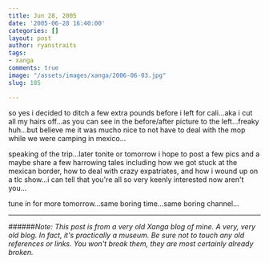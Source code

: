```yaml
---
title: Jun 28, 2005
date: '2005-06-28 16:40:00'
categories: []
layout: post
author: ryanstraits
tags:
- xanga
comments: true
image: "/assets/images/xanga/2006-06-03.jpg"
slug: 185

---
```

so yes i decided to ditch a few extra pounds before i left for cali...aka i cut all my hairs off...as you can see in the before/after picture to the left...freaky huh...but believe me it was mucho nice to not have to deal with the mop while we were camping in mexico...

<!-- break -->

speaking of the trip...later tonite or tomorrow i hope to post a few pics and a maybe share a few harrowing tales including how we got stuck at the mexican border, how to deal with crazy expatriates, and how i wound up on a tlc show...i can tell that you're all so very keenly interested now aren't you...

tune in for more tomorrow...same boring time...same boring channel...

---

######*Note: This post is from a very old Xanga blog of mine. A very, very old blog. In fact, it's practically a museum. Be sure not to touch any old references or links. You won't break them, they are most certainly already broken.*